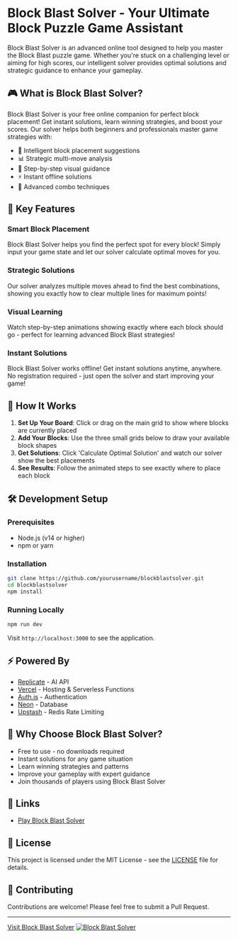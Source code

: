 # Block Blast Solver - Your Ultimate Block Puzzle Game Assistant


Block Blast Solver is an advanced online tool designed to help you master the Block Blast puzzle game. Whether you're stuck on a challenging level or aiming for high scores, our intelligent solver provides optimal solutions and strategic guidance to enhance your gameplay.

## 🎮 What is Block Blast Solver?

Block Blast Solver is your free online companion for perfect block placement! Get instant solutions, learn winning strategies, and boost your scores. Our solver helps both beginners and professionals master game strategies with:

- 🧠 Intelligent block placement suggestions
- 📊 Strategic multi-move analysis
- 👀 Step-by-step visual guidance
- ⚡ Instant offline solutions
- 🌟 Advanced combo techniques

## 🚀 Key Features

### Smart Block Placement
Block Blast Solver helps you find the perfect spot for every block! Simply input your game state and let our solver calculate optimal moves for you.

### Strategic Solutions
Our solver analyzes multiple moves ahead to find the best combinations, showing you exactly how to clear multiple lines for maximum points!

### Visual Learning
Watch step-by-step animations showing exactly where each block should go - perfect for learning advanced Block Blast strategies!

### Instant Solutions
Block Blast Solver works offline! Get instant solutions anytime, anywhere. No registration required - just open the solver and start improving your game!

## 🎯 How It Works

1. **Set Up Your Board**: Click or drag on the main grid to show where blocks are currently placed
2. **Add Your Blocks**: Use the three small grids below to draw your available block shapes
3. **Get Solutions**: Click 'Calculate Optimal Solution' and watch our solver show the best placements
4. **See Results**: Follow the animated steps to see exactly where to place each block

## 🛠️ Development Setup

### Prerequisites
- Node.js (v14 or higher)
- npm or yarn

### Installation

```bash
git clone https://github.com/yourusername/blockblastsolver.git
cd blockblastsolver
npm install
```

### Running Locally

```bash
npm run dev
```

Visit `http://localhost:3000` to see the application.

## ⚡ Powered By

- [Replicate](https://replicate.com) - AI API
- [Vercel](https://vercel.com) - Hosting & Serverless Functions
- [Auth.js](https://authjs.dev/) - Authentication
- [Neon](https://neon.tech/) - Database
- [Upstash](https://upstash.com/) - Redis Rate Limiting

## 🌟 Why Choose Block Blast Solver?

- Free to use - no downloads required
- Instant solutions for any game situation
- Learn winning strategies and patterns
- Improve your gameplay with expert guidance
- Join thousands of players using Block Blast Solver

## 🔗 Links

- [Play Block Blast Solver](https://blockblastsolver.online)


## 📝 License

This project is licensed under the MIT License - see the [LICENSE](LICENSE) file for details.

## 🤝 Contributing

Contributions are welcome! Please feel free to submit a Pull Request.

---

[Visit Block Blast Solver](https://blockblastsolver.online) 
[![Block Blast Solver](https://cdn.blockblastgame.net/new-world-record-93204.webp)](https://blockblastsolver.online/)

